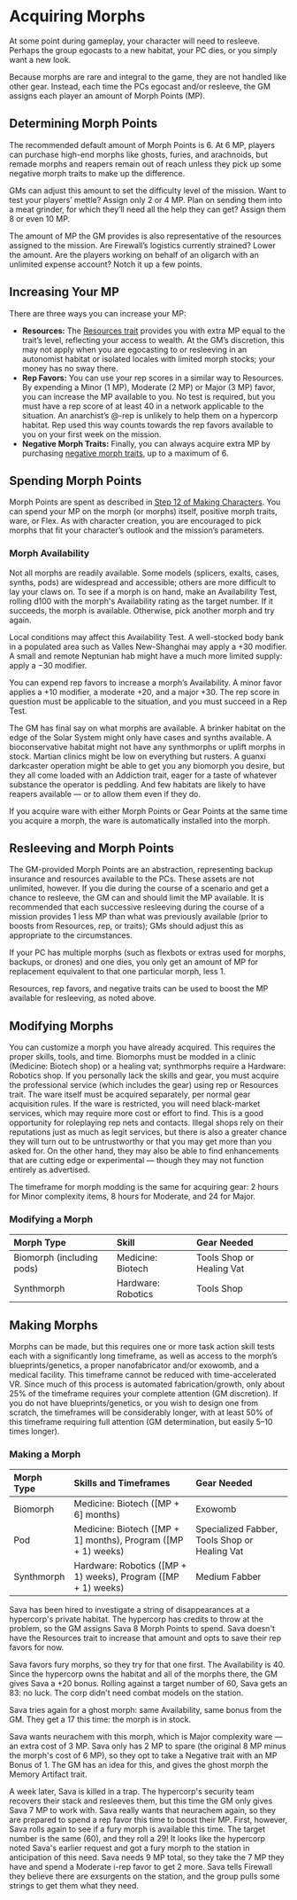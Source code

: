# Acquiring Morphs

At some point during gameplay, your character will need to resleeve. Perhaps the group egocasts to a new habitat, your PC dies, or you simply want a new look.

Because morphs are rare and integral to the game, they are not handled like other gear. Instead, each time the PCs egocast and/or resleeve, the GM assigns each player an amount of Morph Points (MP).

## Determining Morph Points

The recommended default amount of Morph Points is 6. At 6&nbsp;MP, players can purchase high-end morphs like ghosts, furies, and arachnoids, but remade morphs and reapers remain out of reach unless they pick up some negative morph traits to make up the difference.

GMs can adjust this amount to set the difficulty level of the mission. Want to test your players’ mettle? Assign only 2 or 4&nbsp;MP. Plan on sending them into a meat grinder, for which they’ll need all the help they can get? Assign them 8 or even 10&nbsp;MP.

The amount of MP the GM provides is also representative of the resources assigned to the mission. Are Firewall’s logistics currently strained? Lower the amount. Are the players working on behalf of an oligarch with an unlimited expense account? Notch it up a few points.

## Increasing Your MP

There are three ways you can increase your MP:

- **Resources:** The [Resources trait](../04/28-traits.md#resources) provides you with extra MP equal to the trait’s level, reflecting your access to wealth. At the GM’s discretion, this may not apply when you are egocasting to or resleeving in an autonomist habitat or isolated locales with limited morph stocks; your money has no sway there.
- **Rep Favors:** You can use your rep scores in a similar way to Resources. By expending a Minor (1&nbsp;MP), Moderate (2&nbsp;MP) or Major (3&nbsp;MP) favor, you can increase the MP available to you. No test is required, but you must have a rep score of at least 40 in a network applicable to the situation. An anarchist’s @-rep is unlikely to help them on a hypercorp habitat. Rep used this way counts towards the rep favors available to you on your first week on the mission.
- **Negative Morph Traits:** Finally, you can always acquire extra MP by purchasing [negative morph traits](../04/28-traits.md#negative-traits), up to a maximum of 6.

## Spending Morph Points

Morph Points are spent as described in [Step 12 of Making Characters](../04/15-step-12-starting-morph-gear.md). You can spend your MP on the morph (or morphs) itself, positive morph traits, ware, or Flex. As with character creation, you are encouraged to pick morphs that fit your character’s outlook and the mission’s parameters.

### Morph Availability

Not all morphs are readily available. Some models (splicers, exalts, cases, synths, pods) are widespread and accessible; others are more difficult to lay your claws on. To see if a morph is on hand, make an Availability Test, rolling d100 with the morph's Availability rating as the target number. If it succeeds, the morph is available. Otherwise, pick another morph and try again.

Local conditions may affect this Availability Test. A well-stocked body bank in a populated area such as Valles New-Shanghai may apply a +30 modifier. A small and remote Neptunian hab might have a much more limited supply: apply a −30 modifier.

You can expend rep favors to increase a morph’s Availability. A minor favor applies a +10 modifier, a moderate +20, and a major +30. The rep score in question must be applicable to the situation, and you must succeed in a Rep Test.

The GM has final say on what morphs are available. A brinker habitat on the edge of the Solar System might only have cases and synths available. A bioconservative habitat might not have any synthmorphs or uplift morphs in stock. Martian clinics might be low on everything but rusters. A guanxi darkcaster operation might be able to get you any biomorph you desire, but they all come loaded with an Addiction trait, eager for a taste of whatever substance the operator is peddling. And few habitats are likely to have reapers available — or to allow them even if they do.

If you acquire ware with either Morph Points or Gear Points at the same time you acquire a morph, the ware is automatically installed into the morph.

## Resleeving and Morph Points

The GM-provided Morph Points are an abstraction, representing backup insurance and resources available to the PCs. These assets are not unlimited, however. If you die during the course of a scenario and get a chance to resleeve, the GM can and should limit the MP available. It is recommended that each successive resleeving during the course of a mission provides 1 less MP than what was previously available (prior to boosts from Resources, rep, or traits); GMs should adjust this as appropriate to the circumstances.

If your PC has multiple morphs (such as flexbots or extras used for morphs, backups, or drones) and one dies, you only get an amount of MP for replacement equivalent to that one particular morph, less 1.

Resources, rep favors, and negative traits can be used to boost the MP available for resleeving, as noted above.

## Modifying Morphs

You can customize a morph you have already acquired. This requires the proper skills, tools, and time. Biomorphs must be modded in a clinic (Medicine: Biotech shop) or a healing vat; synthmorphs require a Hardware: Robotics shop. If you personally lack the skills and gear, you must acquire the professional service (which includes the gear) using rep or Resources trait. The ware itself must be acquired separately, per normal gear acquisition rules. If the ware is restricted, you will need black-market services, which may require more cost or effort to find. This is a good opportunity for roleplaying rep nets and contacts. Illegal shops rely on their reputations just as much as legit services, but there is also a greater chance they will turn out to be untrustworthy or that you may get more than you asked for. On the other hand, they may also be able to find enhancements that are cutting edge or experimental — though they may not function entirely as advertised.

The timeframe for morph modding is the same for acquiring gear: 2 hours for Minor complexity items, 8 hours for Moderate, and 24 for Major.

<!-- CLEANED blockquote class="table" -->

### Modifying a Morph

| Morph Type                | Skill              | Gear Needed               |
| :------------------------ | :----------------- | :------------------------ |
| Biomorph (including pods) | Medicine: Biotech  | Tools Shop or Healing Vat |
| Synthmorph                | Hardware: Robotics | Tools Shop                |

<!-- CLEANED /blockquote -->

## Making Morphs

Morphs can be made, but this requires one or more task action skill tests each with a significantly long timeframe, as well as access to the morph’s blueprints/genetics, a proper nanofabricator and/or exowomb, and a medical facility. This timeframe cannot be reduced with time-accelerated VR. Since much of this process is automated fabrication/growth, only about 25% of the timeframe requires your complete attention (GM discretion). If you do not have blueprints/genetics, or you wish to design one from scratch, the timeframes will be considerably longer, with at least 50% of this timeframe requiring full attention (GM determination, but easily 5–10 times longer).

<!-- CLEANED blockquote class="table" -->

### Making a Morph

| Morph Type | Skills and Timeframes                                              | Gear Needed                                   |
| :--------- | :----------------------------------------------------------------- | :-------------------------------------------- |
| Biomorph   | Medicine: Biotech ([MP + 6] months)                                | Exowomb                                       |
| Pod        | Medicine: Biotech ([MP + 1] months), <!-- CLEANED wbr -->Program ([MP + 1) weeks) | Specialized Fabber, Tools Shop or Healing Vat |
| Synthmorph | Hardware: Robotics ([MP + 1) weeks), <!-- CLEANED wbr -->Program ([MP + 1) weeks) | Medium Fabber                                 |

<!-- CLEANED /blockquote -->

<!-- CLEANED blockquote -->

Sava has been hired to investigate a string of disappearances at a hypercorp's private habitat. The hypercorp has credits to throw at the problem, so the GM assigns Sava 8 Morph Points to spend. Sava doesn't have the Resources trait to increase that amount and opts to save their rep favors for now.

Sava favors fury morphs, so they try for that one first. The Availability is 40. Since the hypercorp owns the habitat and all of the morphs there, the GM gives Sava a +20 bonus. Rolling against a target number of 60, Sava gets an 83: no luck. The corp didn't need combat models on the station.

Sava tries again for a ghost morph: same Availability, same bonus from the GM. They get a 17 this time: the morph is in stock.

Sava wants neurachem with this morph, which is Major complexity ware — an extra cost of 3&nbsp;MP. Sava only has 2&nbsp;MP to spare (the original 8&nbsp;MP minus the morph's cost of 6&nbsp;MP), so they opt to take a Negative trait with an MP Bonus of 1. The GM has an idea for this, and gives the ghost morph the Memory Artifact trait.

A week later, Sava is killed in a trap. The hypercorp's security team recovers their stack and resleeves them, but this time the GM only gives Sava 7&nbsp;MP to work with. Sava really wants that neurachem again, so they are prepared to spend a rep favor this time to boost their MP. First, however, Sava rolls again to see if a fury morph is available this time. The target number is the same (60), and they roll a 29! It looks like the hypercorp noted Sava's earlier request and got a fury morph to the station in anticipation of this need. Sava needs 9&nbsp;MP total, so they take the 7&nbsp;MP they have and spend a Moderate i-rep favor to get 2 more. Sava tells Firewall they believe there are exsurgents on the station, and the group pulls some strings to get them what they need.

<!-- CLEANED /blockquote -->
